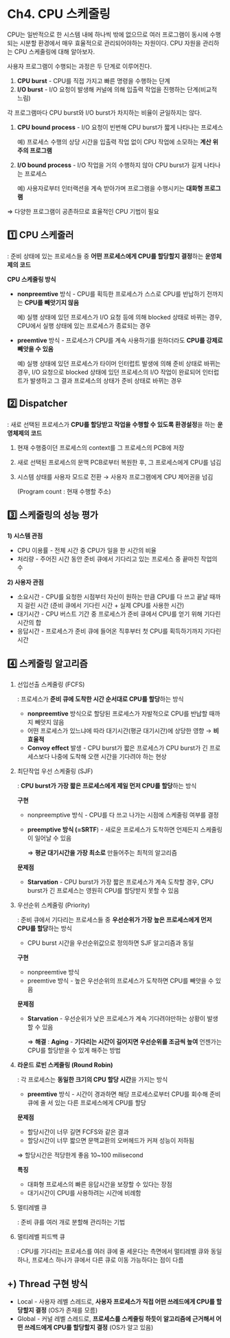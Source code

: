 # Ch4. CPU 스케줄링

CPU는 일반적으로 한 시스템 내에 하나씩 밖에 없으므로 여러 프로그램이 동시에 수행되는 시분할 환경에서 매우 효율적으로 관리되어야하는 자원이다. CPU 자원을 관리하는 CPU 스케줄링에 대해 알아보자.

사용자 프로그램이 수행되는 과정은 두 단계로 이루어진다.

1. **CPU burst** - CPU를 직접 가지고 빠른 명령을 수행하는 단계
2. **I/O burst** - I/O 요청이 발생해 커널에 의해 입출력 작업을 진행하는 단계(비교적 느림)

각 프로그램마다 CPU burst와 I/O burst가 차지하는 비율이 균일하지는 않다.

1. **CPU bound process** - I/O 요청이 빈번해 CPU burst가 짧게 나타나는 프로세스

    예) 프로세스 수행의 상당 시간을 입출력 작업 없이 CPU 작업에 소모하는 **계산 위주의 프로그램**

2. **I/O bound process** - I/O 작업을 거의 수행하지 않아 CPU burst가 길게 나타나는 프로세스

    예) 사용자로부터 인터랙션을 계속 받아가며 프로그램을 수행시키는 **대화형 프로그램**

⇒ 다양한 프로그램이 공존하므로 효율적인 CPU 기법이 필요

## 1️⃣ CPU 스케줄러

: 준비 상태에 있는 프로세스들 중 **어떤 프로세스에게 CPU를 할당할지 결정**하는 **운영체제의 코드**

**CPU 스케줄링 방식**

- **nonpreemtive** 방식 - CPU를 획득한 프로세스가 스스로 CPU를 반납하기 전까지는 **CPU를 빼앗기지 않음**

    예) 실행 상태에 있던 프로세스가 I/O 요청 등에 의해 blocked 상태로 바뀌는 경우, CPU에서 실행 상태에 있는 프로세스가 종료되는 경우

- **preemtive** 방식 - 프로세스가 CPU를 계속 사용하기를 원하더라도 **CPU를 강제로 빼앗을 수 있음**

    예) 실행 상태에 있던 프로세스가 타이머 인터럽트 발생에 의해 준비 상태로 바뀌는 경우, I/O 요청으로 blocked 상태에 있던 프로세스의 I/O 작업이 완료되어 인터럽트가 발생하고 그 결과 프로세스의 상태가 준비 상태로 바뀌는 경우

## 2️⃣ Dispatcher

: 새로 선택된 프로세스가 **CPU를 할당받고 작업을 수행할 수 있도록 환경설정**을 하는 **운영체제의 코드**

1. 현재 수행중이던 프로세스의 context를 그 프로세스의 PCB에 저장
2. 새로 선택된 프로세스의 문맥 PCB로부터 복원한 후, 그 프로세스에게 CPU를 넘김
3. 시스템 상태를 사용자 모드로 전환 → 사용자 프로그램에게 CPU 제어권을 넘김

    (Program count : 현재 수행할 주소)

## 3️⃣ 스케줄링의 성능 평가

**1) 시스템 관점**

- CPU 이용률 - 전체 시간 중 CPU가 일을 한 시간의 비율
- 처리량 - 주어진 시간 동안 준비 큐에서 기다리고 있는 프로세스 중 끝마친 작업의 수

**2) 사용자 관점**

- 소요시간 - CPU를 요청한 시점부터 자신이 원하는 만큼 CPU를 다 쓰고 끝날 때까지 걸린 시간 (준비 큐에서 기다린 시간 + 실제 CPU를 사용한 시간)
- 대기시간 - CPU 버스트 기간 중 프로세스가 준비 큐에서 CPU를 얻기 위해 기다린 시간의 합
- 응답시간 - 프로세스가 준비 큐에 들어온 직후부터 첫 CPU를 획득하기까지 기다린 시간

## 4️⃣ 스케줄링 알고리즘

1. 선입선출 스케줄링 (FCFS)

    : 프로세스가 **준비 큐에 도착한 시간 순서대로 CPU를 할당**하는 방식

    - **nonpreemtive** 방식으로 할당된 프로세스가 자발적으로 CPU를 반납할 때까지 빼앗지 않음
    - 어떤 프로세스가 있느냐에 따라 대기시간(평균 대기시간)에 상당한 영향 → **비효율적**
    - **Convoy effect** 발생 - CPU burst가 짧은 프로세스가 CPU burst가 긴 프로세스보다 나중에 도착해 오랜 시간을 기다려야 하는 현상
2. 최단작업 우선 스케줄링 (SJF)

    : **CPU burst가 가장 짧은 프로세스에게 제일 먼저 CPU를 할당**하는 방식

    **구현**

    - nonpreemptive 방식 - CPU를 다 쓰고 나가는 시점에 스케줄링 여부를 결정
    - **preemptive 방식 (=SRTF**) - 새로운 프로세스가 도착하면 언제든지 스케줄링이 일어날 수 있음

        ⇒ **평균 대기시간을 가장 최소로** 만들어주는 최적의 알고리즘

    **문제점**

    - **Starvation** - CPU burst가 가장 짧은 프로세스가 계속 도착할 경우, CPU burst가 긴 프로세스는 영원히 CPU를 할당받지 못할 수 있음
3. 우선순위 스케줄링 (Priority)

    : 준비 큐에서 기다리는 프로세스들 중 **우선순위가 가장 높은 프로세스에게 먼저 CPU를 할당**하는 방식

    - CPU burst 시간을 우선순위값으로 정의하면 SJF 알고리즘과 동일

    **구현**

    - nonpreemtive 방식
    - preemtive 방식 - 높은 우선순위의 프로세스가 도착하면 CPU를 빼앗을 수 있음

    **문제점**

    - **Starvation** - 우선순위가 낮은 프로세스가 계속 기다려야만하는 상황이 발생할 수 있음

        ⇒ **해결** : **Aging** - **기다리는 시간이 길어지면 우선순위를 조금씩 높여** 언젠가는 CPU를 할당받을 수 있게 해주는 방법

4. **라운드 로빈 스케줄링 (Round Robin)**

    : 각 프로세스는 **동일한 크기의 CPU 할당 시간**을 가지는 방식

    - **preemtive** 방식 - 시간이 경과하면 해당 프로세스로부터 CPU를 회수해 준비 큐에 줄 서 있는 다른 프로세스에게 CPU를 할당

    **문제점**

    - 할당시간이 너무 길면 FCFS와 같은 결과
    - 할당시간이 너무 짧으면 문맥교환의 오버헤드가 커져 성능이 저하됨

    ⇒ 할당시간은 적당한게 좋음 10~100 milisecond

    **특징**

    - 대화형 프로세스의 빠른 응답시간을 보장할 수 있다는 장점
    - 대기시간이 CPU를 사용하려는 시간에 비례함
5. 멀티레벨 큐

    : 준비 큐를 여러 개로 분할해 관리하는 기법

6. 멀티레벨 피드백 큐 

    : CPU를 기다리는 프로세스를 여러 큐에 줄 세운다는 측면에서 멀티레벨 큐와 동일하나, 프로세스 하나가 큐에서 다른 큐로 이동 가능하다는 점이 다름

## +) Thread 구현 방식

- Local - 사용자 레벨 스레드로, **사용자 프로세스가 직접 어떤 쓰레드에게 CPU를 할당할지 결정** (OS가 존재를 모름)
- Global - 커널 레벨 스레드로, **프로세스를 스케줄링 하듯이 알고리즘에 근거해서 어떤 쓰레드에게 CPU를 할당할지 결정** (OS가 알고 있음)